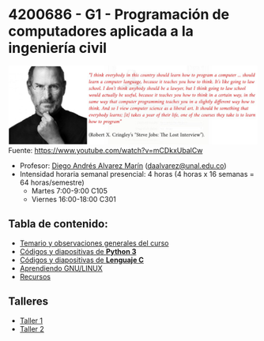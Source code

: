 # 4200686 - G1 - Programación de computadores aplicada a la ingeniería civil

![Image](docs/imagenes/steve_jobs_on_computer_programming.jpg)
Fuente: <https://www.youtube.com/watch?v=mCDkxUbalCw>

- Profesor: [Diego Andrés Alvarez Marín](https://sites.google.com/site/diegoandresalvarezmarin/alvarezCV_internet.pdf) (daalvarez@unal.edu.co)
- Intensidad horaria semanal presencial: 4 horas (4 horas x 16 semanas = 64 horas/semestre)
  - Martes 7:00-9:00 C105
  - Viernes 16:00-18:00 C301

## Tabla de contenido:
- [Temario y observaciones generales del curso](docs/python3/temario_y_observaciones_generales.md)
- [Códigos y diapositivas de **Python 3**](docs/python3/codigos_y_diapositivas.md)
- [Códigos y diapositivas de **Lenguaje C**](docs/C/codigos_y_diapositivas.md)
- [Aprendiendo GNU/LINUX](docs/python3/gnu_linux.md)
- [Recursos](docs/python3/recursos.md)

## Talleres
- [Taller 1](docs/python3/taller_1.md)
- [Taller 2](docs/python3/taller_2_2018b.md)
